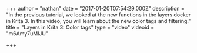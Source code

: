 +++
author = "nathan"
date = "2017-01-20T07:54:29.000Z"
description = "In the previous tutorial, we looked at the new functions in the layers docker in Krita 3. In this video, you will learn about the new color tags and filtering."
title = "Layers in Krita 3: Color tags"
type = "video"
videoid = "m6Amy7uMlJU"

+++

